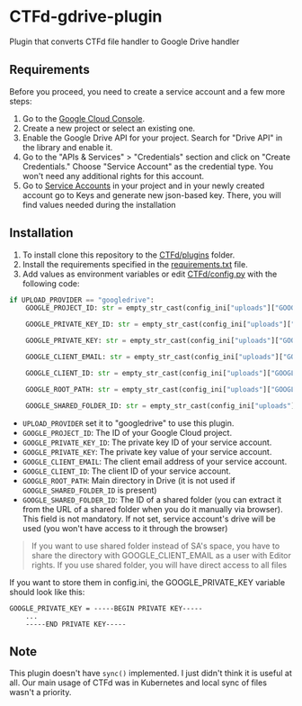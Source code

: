 # CTFd-gdrive-plugin

Plugin that converts CTFd file handler to Google Drive handler

## Requirements

Before you proceed, you need to create a service account and a few more steps:

1. Go to the [Google Cloud Console](https://console.cloud.google.com/).
2. Create a new project or select an existing one.
3. Enable the Google Drive API for your project. Search for "Drive API" in the library and enable it.
4. Go to the "APIs & Services" > "Credentials" section and click on "Create Credentials." Choose "Service Account" as the credential type. You won't need any additional rights for this account.
5. Go to [Service Accounts](https://console.cloud.google.com/iam-admin/serviceaccounts) in your project and in your newly created account go to Keys and generate new json-based key. There, you will find values needed during the installation

## Installation

1. To install clone this repository to the [CTFd/plugins](https://github.com/CTFd/CTFd/tree/master/CTFd/plugins) folder.
2. Install the requirements specified in the [requirements.txt](requirements.txt) file.
3. Add values as environment variables or edit [CTFd/config.py](https://github.com/CTFd/CTFd/blob/master/CTFd/config.py) with the following code:
```python
if UPLOAD_PROVIDER == "googledrive":
    GOOGLE_PROJECT_ID: str = empty_str_cast(config_ini["uploads"]["GOOGLE_PROJECT_ID"])

    GOOGLE_PRIVATE_KEY_ID: str = empty_str_cast(config_ini["uploads"]["GOOGLE_PRIVATE_KEY_ID"])

    GOOGLE_PRIVATE_KEY: str = empty_str_cast(config_ini["uploads"]["GOOGLE_PRIVATE_KEY"])

    GOOGLE_CLIENT_EMAIL: str = empty_str_cast(config_ini["uploads"]["GOOGLE_CLIENT_EMAIL"])

    GOOGLE_CLIENT_ID: str = empty_str_cast(config_ini["uploads"]["GOOGLE_CLIENT_ID"])

    GOOGLE_ROOT_PATH: str = empty_str_cast(config_ini["uploads"]["GOOGLE_ROOT_PATH"], default='/CTFd')

    GOOGLE_SHARED_FOLDER_ID: str = empty_str_cast(config_ini["uploads"]["GOOGLE_SHARED_FOLDER_ID"], default=None)
```

- `UPLOAD_PROVIDER` set it to "googledrive" to use this plugin.
- `GOOGLE_PROJECT_ID`: The ID of your Google Cloud project.
- `GOOGLE_PRIVATE_KEY_ID`: The private key ID of your service account.
- `GOOGLE_PRIVATE_KEY`: The private key value of your service account.
- `GOOGLE_CLIENT_EMAIL`: The client email address of your service account.
- `GOOGLE_CLIENT_ID`: The client ID of your service account.
- `GOOGLE_ROOT_PATH`: Main directory in Drive (it is not used if `GOOGLE_SHARED_FOLDER_ID` is present)
- `GOOGLE_SHARED_FOLDER_ID`: The ID of a shared folder (you can extract it from the URL of a shared folder when you do it manually via browser). This field is not mandatory. If not set, service account's drive will be used (you won't have access to it through the browser)

> If you want to use shared folder instead of SA's space, you have to share the directory with GOOGLE_CLIENT_EMAIL as a user with Editor rights. If you use shared folder, you will have direct access to all files

If you want to store them in config.ini, the GOOGLE_PRIVATE_KEY variable should look like this:
```
GOOGLE_PRIVATE_KEY = -----BEGIN PRIVATE KEY-----
    ...
    -----END PRIVATE KEY-----
```

## Note

This plugin doesn't have `sync()` implemented. I just didn't think it is useful at all. Our main usage of CTFd was in Kubernetes and local sync of files wasn't a priority. 
